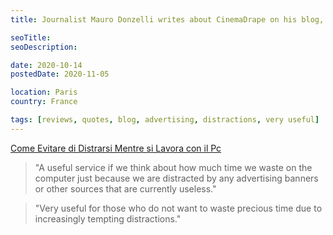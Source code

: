 ```yaml
---
title: Journalist Mauro Donzelli writes about CinemaDrape on his blog, in Italian

seoTitle:
seoDescription:

date: 2020-10-14
postedDate: 2020-11-05

location: Paris
country: France

tags: [reviews, quotes, blog, advertising, distractions, very useful]
---
```


[Come Evitare di Distrarsi Mentre si Lavora con il Pc](https://www.maurodonzelli.com/come-evitare-di-distrarsi-mentre-si-lavora-con-il-pc)

> "A useful service if we think about how much time we waste on the computer just because we are distracted by any advertising banners or other sources that are currently useless."

> "Very useful for those who do not want to waste precious time due to increasingly tempting distractions."

<!--more-->
